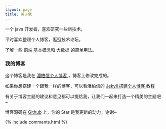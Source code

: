 ```yaml
---
layout: page
title: 关于我 
---
```


一个 java 开发者，喜欢研究一些新技术。
<p>
平时喜欢整理个人博客，逛逛技术论坛。
<p>
了解一些 前端 基本概念和 大数据 的简单用法。

<p>

<h3> 我的博客 </h3>  

<p>
 
这个博客是我在
<a href="http://baixin.io/#blog"> 潘柏信个人博客 </a>，博客上修改完成的。

<p>

如果你想搭建一个跟我一样的博客，可以看潘柏信的 
<a href="/2016/10/jekyll_tutorials1/"> Jekyll 搭建个人博客 </a>
教程

<p>

有关于博客主题的建议和意见都可以提给我，让我们一起来打造一个精美的主题吧~ 

<p> 

博客源码在 <a target="_blank" href='https://github.com/leopardpan/leopardpan.github.io/'>Github</a> 上，你的 Star 是我更新的动力，谢谢~

<p> 

<p> 

<p> 


{% include comments.html %}

